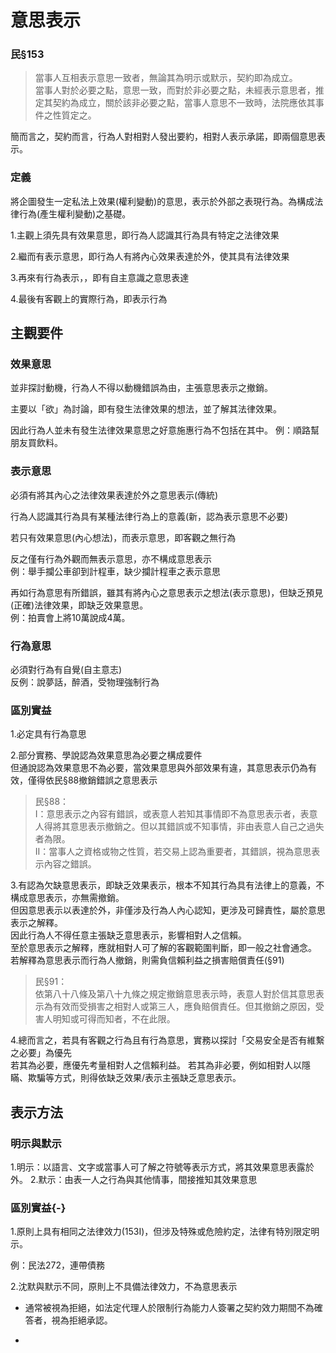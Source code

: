 
# 意思表示

### 民§153

> 當事人互相表示意思一致者，無論其為明示或默示，契約即為成立。<br>
當事人對於必要之點，意思一致，而對於非必要之點，未經表示意思者，推定其契約為成立，關於該非必要之點，當事人意思不一致時，法院應依其事件之性質定之。

簡而言之，契約而言，行為人對相對人發出要約，相對人表示承諾，即兩個意思表示。


### 定義

將企圖發生一定私法上效果(權利變動)的意思，表示於外部之表現行為。為構成法律行為(產生權利變動)之基礎。

1.主觀上須先具有效果意思，即行為人認識其行為具有特定之法律效果

2.繼而有表示意思，即行為人有將內心效果表達於外，使其具有法律效果

3.再來有行為表示，，即有自主意識之意思表達

4.最後有客觀上的實際行為，即表示行為


## 主觀要件

### 效果意思

並非探討動機，行為人不得以動機錯誤為由，主張意思表示之撤銷。

主要以「欲」為討論，即有發生法律效果的想法，並了解其法律效果。

因此行為人並未有發生法律效果意思之好意施惠行為不包括在其中。
例：順路幫朋友買飲料。

### 表示意思

必須有將其內心之法律效果表達於外之意思表示(傳統)

行為人認識其行為具有某種法律行為上的意義(新，認為表示意思不必要)

若只有效果意思(內心想法)，而表示意思，即客觀之無行為

反之僅有行為外觀而無表示意思，亦不構成意思表示<br>
例：舉手攔公車卻到計程車，缺少攔計程車之表示意思

再如行為意思有所錯誤，雖其有將內心之意思表示之想法(表示意思)，但缺乏預見(正確)法律效果，即缺乏效果意思。<br>
例：拍賣會上將10萬說成4萬。


### 行為意思


必須對行為有自覺(自主意志)<br>
反例：說夢話，醉酒，受物理強制行為


### 區別實益

1.必定具有行為意思

2.部分實務、學說認為效果意思為必要之構成要件<br>
但通說認為效果意思不為必要，當效果意思與外部效果有違，其意思表示仍為有效，僅得依民§88撤銷錯誤之意思表示

>民§88：<br>
I：意思表示之內容有錯誤，或表意人若知其事情即不為意思表示者，表意人得將其意思表示撤銷之。但以其錯誤或不知事情，非由表意人自己之過失者為限。<br>
II：當事人之資格或物之性質，若交易上認為重要者，其錯誤，視為意思表示內容之錯誤。

3.有認為欠缺意思表示，即缺乏效果表示，根本不知其行為具有法律上的意義，不構成意思表示，亦無需撤銷。<br>
但因意思表示以表達於外，非僅涉及行為人內心認知，更涉及可歸責性，屬於意思表示之解釋。<br>
因此行為人不得任意主張缺乏意思表示，影響相對人之信賴。<br>
至於意思表示之解釋，應就相對人可了解的客觀範圍判斷，即一般之社會通念。<br>
若解釋為意思表示而行為人撤銷，則需負信賴利益之損害賠償責任(§91)

>民§91：<br>
依第八十八條及第八十九條之規定撤銷意思表示時，表意人對於信其意思表示為有效而受損害之相對人或第三人，應負賠償責任。但其撤銷之原因，受害人明知或可得而知者，不在此限。

4.總而言之，若具有客觀之行為且有行為意思，實務以探討「交易安全是否有維繫之必要」為優先<br>
若其為必要，應優先考量相對人之信賴利益。
若其為非必要，例如相對人以隱瞞、欺騙等方式，則得依缺乏效果/表示主張缺乏意思表示。<br>


## 表示方法

### 明示與默示

1.明示：以語言、文字或當事人可了解之符號等表示方式，將其效果意思表露於外。
2.默示：由表一人之行為與其他情事，間接推知其效果意思

### 區別實益{-}

1.原則上具有相同之法律效力(153I)，但涉及特殊或危險約定，法律有特別限定明示。

例：民法272，連帶債務

2.沈默與默示不同，原則上不具備法律效力，不為意思表示

- 通常被視為拒絕，如法定代理人於限制行為能力人簽署之契約效力期間不為確答者，視為拒絕承認。

- 








